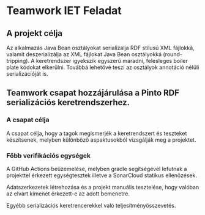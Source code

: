 # Teamwork IET Feladat

## A projekt célja

Az alkalmazás Java Bean osztályokat serializálja RDF stílusú XML fájlokká, valamit deszerializálja az XML fájlokat Java Bean osztályokká (round-tripping). A keretrendszer igyekszik egyszerű maradni, felesleges boiler plate kódokat elkerülni. Továbbá lehetővé teszi az osztályok annotáció nélüli serializációját is.


## Teamwork csapat hozzájárulása a Pinto RDF serializációs keretrendszerhez.

### A csapat célja

A csapat célja, hogy a tagok megismerjék a keretrendszert és teszteket készítsenek, melyben különböző aspaktusokból vizsgálják meg a projektet.

### Főbb verifikációs egységek

A GitHub Actions beüzemelése, melyben gradle segítségével  lefutnak a projekttel érkezett egységtesztek illetve a SonarCloud statikus ellenözések.

Adatszerkezetek létrehozása és a projekt manuális tesztelése, hogy valóban az elvárt kimenet érkezett-e az adott bemenetre.

Egyébb serializációs keretrencerekkel való teljesítményösszevetés.